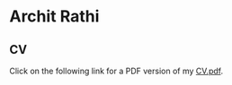# Archit Rathi

## CV

Click on the following link for a PDF version of my [CV.pdf](./Archit%20Rathi.pdf).
